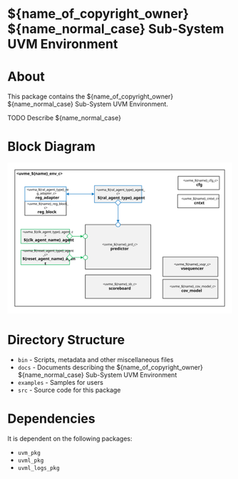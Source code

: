 # ${name_of_copyright_owner} ${name_normal_case} Sub-System UVM Environment


# About
This package contains the ${name_of_copyright_owner} ${name_normal_case} Sub-System UVM Environment.

TODO Describe ${name_normal_case}


# Block Diagram
![alt text](./docs/env_block_diagram.svg "${name_normal_case} Sub-System UVM Environment Block Diagram")

# Directory Structure
* `bin` - Scripts, metadata and other miscellaneous files
* `docs` - Documents describing the ${name_of_copyright_owner} ${name_normal_case} Sub-System UVM Environment
* `examples` - Samples for users
* `src` - Source code for this package


# Dependencies
It is dependent on the following packages:

* `uvm_pkg`
* `uvml_pkg`
* `uvml_logs_pkg`
